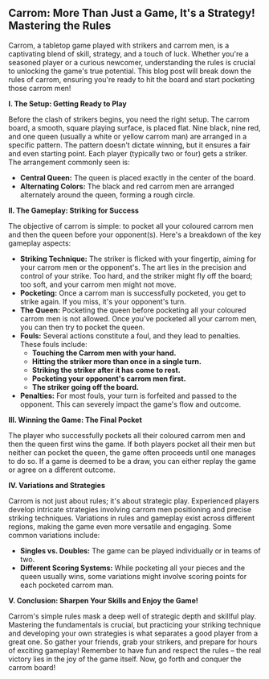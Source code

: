 ## Carrom: More Than Just a Game, It's a Strategy! Mastering the Rules

Carrom, a tabletop game played with strikers and carrom men, is a captivating blend of skill, strategy, and a touch of luck.  Whether you're a seasoned player or a curious newcomer, understanding the rules is crucial to unlocking the game's true potential. This blog post will break down the rules of carrom, ensuring you're ready to hit the board and start pocketing those carrom men!

**I. The Setup: Getting Ready to Play**

Before the clash of strikers begins, you need the right setup.  The carrom board, a smooth, square playing surface, is placed flat.  Nine black, nine red, and one queen (usually a white or yellow carrom man) are arranged in a specific pattern.  The pattern doesn't dictate winning, but it ensures a fair and even starting point. Each player (typically two or four) gets a striker.  The arrangement commonly seen is:

* **Central Queen:** The queen is placed exactly in the center of the board.
* **Alternating Colors:**  The black and red carrom men are arranged alternately around the queen, forming a rough circle.

**II. The Gameplay: Striking for Success**

The objective of carrom is simple: to pocket all your coloured carrom men and then the queen before your opponent(s). Here's a breakdown of the key gameplay aspects:

* **Striking Technique:**  The striker is flicked with your fingertip, aiming for your carrom men or the opponent's.  The art lies in the precision and control of your strike.  Too hard, and the striker might fly off the board; too soft, and your carrom men might not move.
* **Pocketing:** Once a carrom man is successfully pocketed, you get to strike again.  If you miss, it's your opponent's turn.
* **The Queen:**  Pocketing the queen before pocketing all your coloured carrom men is not allowed.  Once you've pocketed all your carrom men, you can then try to pocket the queen.
* **Fouls:** Several actions constitute a foul, and they lead to penalties.  These fouls include:
    * **Touching the Carrom men with your hand.**
    * **Hitting the striker more than once in a single turn.**
    * **Striking the striker after it has come to rest.**
    * **Pocketing your opponent's carrom men first.**
    * **The striker going off the board.**
* **Penalties:** For most fouls, your turn is forfeited and passed to the opponent.  This can severely impact the game's flow and outcome.

**III. Winning the Game: The Final Pocket**

The player who successfully pockets all their coloured carrom men and then the queen first wins the game.  If both players pocket all their men but neither can pocket the queen, the game often proceeds until one manages to do so.  If a game is deemed to be a draw, you can either replay the game or agree on a different outcome.

**IV. Variations and Strategies**

Carrom is not just about rules; it's about strategic play. Experienced players develop intricate strategies involving carrom men positioning and precise striking techniques.  Variations in rules and gameplay exist across different regions, making the game even more versatile and engaging. Some common variations include:

* **Singles vs. Doubles:** The game can be played individually or in teams of two.
* **Different Scoring Systems:** While pocketing all your pieces and the queen usually wins, some variations might involve scoring points for each pocketed carrom man.


**V. Conclusion: Sharpen Your Skills and Enjoy the Game!**

Carrom's simple rules mask a deep well of strategic depth and skillful play.  Mastering the fundamentals is crucial, but practicing your striking technique and developing your own strategies is what separates a good player from a great one.  So gather your friends, grab your strikers, and prepare for hours of exciting gameplay!  Remember to have fun and respect the rules – the real victory lies in the joy of the game itself. Now, go forth and conquer the carrom board!